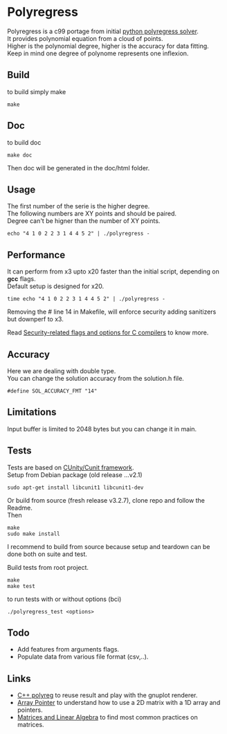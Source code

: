 # Polyregress

Polyregress is a c99 portage from initial [python polyregress solver](https://arachnoid.com/polysolve/).  
It provides polynomial equation from a cloud of points.  
Higher is the polynomial degree, higher is the accuracy for data fitting.  
Keep in mind one degree of polynome represents one inflexion.  

## Build

to build simply make

``` 
make
```

## Doc

to build doc

``` 
make doc
```

Then doc will be generated in the doc/html folder.

## Usage

The first number of the serie is the higher degree.  
The following numbers are XY points and should be paired.  
Degree can't be higner than the number of XY points.  

``` 
echo "4 1 0 2 2 3 1 4 4 5 2" | ./polyregress -
```

## Performance

It can perform from x3 upto x20 faster than the initial script, depending on **gcc** flags.  
Default setup is designed for x20.

``` 
time echo "4 1 0 2 2 3 1 4 4 5 2" | ./polyregress -
```

Removing the # line 14 in Makefile, will enforce security adding sanitizers but downperf to x3.  

Read [Security-related flags and options for C compilers](https://airbus-seclab.github.io/c-compiler-security/) to know more.

## Accuracy

Here we are dealing with double type.  
You can change the solution accuracy from the solution.h file.  

``` 
#define SOL_ACCURACY_FMT "14"
``` 

## Limitations

Input buffer is limited to 2048 bytes but you can change it in main.

## Tests

Tests are based on [CUnity/Cunit framework](https://gitlab.com/cunity/cunit).  
Setup from Debian package (old release ...v2.1)   
``` 
sudo apt-get install libcunit1 libcunit1-dev 
```
Or build from source (fresh release v3.2.7), clone repo and follow the Readme.  
Then
``` 
make
sudo make install
```
I recommend to build from source because setup and teardown can be done both on suite and test.

Build tests from root project.  

``` 
make
make test
```
to run tests with or without options (bci)
``` 
./polyregress_test <options>
```

## Todo

* Add features from arguments flags.
* Populate data from various file format (csv,..).

## Links

* [C++ polyreg](https://gogs.pier-infor.fr/pf.pier-infor.fr/polyreg) to reuse result and play with the gnuplot renderer.
* [Array Pointer](https://www.geeksforgeeks.org/pointer-array-array-pointer/) to understand how to use a 2D matrix with a 1D array and pointers.
* [Matrices and Linear Algebra](http://www.mymathlib.com/matrices/) to find most common practices on matrices.